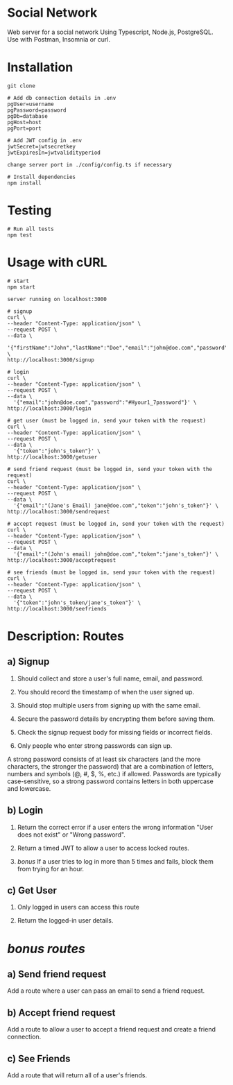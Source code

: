 # Social Network
Web server for a social network Using Typescript, Node.js, PostgreSQL. Use with Postman, Insomnia or curl.

# Installation 
```console
git clone 

# Add db connection details in .env
pgUser=username   
pgPassword=password
pgDb=database
pgHost=host
pgPort=port

# Add JWT config in .env
jwtSecret=jwtsecretkey   
jwtExpiresIn=jwtvalidityperiod

change server port in ./config/config.ts if necessary
  
# Install dependencies
npm install
```

# Testing
```console
# Run all tests
npm test
```
# Usage with cURL
```console
# start
npm start

server running on localhost:3000

# signup
curl \
--header "Content-Type: application/json" \
--request POST \
--data \
  '{"firstName":"John","lastName":"Doe","email":"john@doe.com","password":"#Hyour1_7password"}' \
http://localhost:3000/signup

# login
curl \
--header "Content-Type: application/json" \
--request POST \
--data \
  '{"email":"john@doe.com","password":"#Hyour1_7password"}' \
http://localhost:3000/login

# get user (must be logged in, send your token with the request)
curl \
--header "Content-Type: application/json" \
--request POST \
--data \
  '{"token":"john's_token"}' \
http://localhost:3000/getuser

# send friend request (must be logged in, send your token with the request)
curl \
--header "Content-Type: application/json" \
--request POST \
--data \
  '{"email":"(Jane's Email) jane@doe.com","token":"john's_token"}' \
http://localhost:3000/sendrequest

# accept request (must be logged in, send your token with the request)
curl \
--header "Content-Type: application/json" \
--request POST \
--data \
  '{"email":"(John's email) john@doe.com","token":"jane's_token"}' \
http://localhost:3000/acceptrequest

# see friends (must be logged in, send your token with the request)
curl \
--header "Content-Type: application/json" \
--request POST \
--data \
  '{"token":"john's_token/jane's_token"}' \
http://localhost:3000/seefriends
```

# Description: Routes
## a) Signup

1. Should collect and store a user's full name, email, and password.

2. You should record the timestamp of when the user signed up.

3. Should stop multiple users from signing up with the same email.

4. Secure the password details by encrypting them before saving them.

5. Check the signup request body for missing fields or incorrect fields.

6. Only people who enter strong passwords can sign up.

A strong password consists of at least six characters (and the more characters, the stronger the password) that are a combination of letters, numbers and symbols (@, #, $, %, etc.) if allowed. Passwords are typically case-sensitive, so a strong password contains letters in both uppercase and lowercase.

## b) Login

1. Return the correct error if a user enters the wrong information "User does not exist" or "Wrong password".

2. Return a timed JWT to allow a user to access locked routes.

3. *bonus* If a user tries to log in more than 5 times and fails, block them from trying for an hour.

## c) Get User

1. Only logged in users can access this route

2. Return the logged-in user details.

# *bonus routes*

## a) Send friend request

Add a route where a user can pass an email to send a friend request.

## b) Accept friend request

Add a route to allow a user to accept a friend request and create a friend connection.

## c) See Friends

Add a route that will return all of a user's friends.
